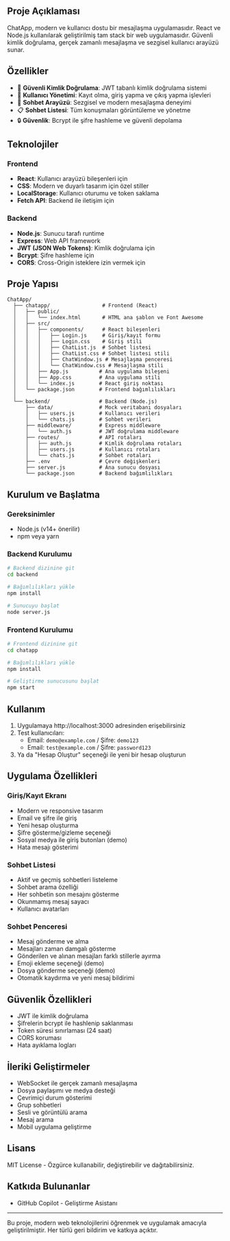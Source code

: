 ## Proje Açıklaması
ChatApp, modern ve kullanıcı dostu bir mesajlaşma uygulamasıdır. React ve Node.js kullanılarak geliştirilmiş tam stack bir web uygulamasıdır. Güvenli kimlik doğrulama, gerçek zamanlı mesajlaşma ve sezgisel kullanıcı arayüzü sunar.

## Özellikler
- 🔐 **Güvenli Kimlik Doğrulama**: JWT tabanlı kimlik doğrulama sistemi
- 👤 **Kullanıcı Yönetimi**: Kayıt olma, giriş yapma ve çıkış yapma işlevleri
- 💬 **Sohbet Arayüzü**: Sezgisel ve modern mesajlaşma deneyimi
- 📋 **Sohbet Listesi**: Tüm konuşmaları görüntüleme ve yönetme
- 🔒 **Güvenlik**: Bcrypt ile şifre hashleme ve güvenli depolama

## Teknolojiler
### Frontend
- **React**: Kullanıcı arayüzü bileşenleri için
- **CSS**: Modern ve duyarlı tasarım için özel stiller
- **LocalStorage**: Kullanıcı oturumu ve token saklama
- **Fetch API**: Backend ile iletişim için

### Backend
- **Node.js**: Sunucu tarafı runtime
- **Express**: Web API framework
- **JWT (JSON Web Tokens)**: Kimlik doğrulama için
- **Bcrypt**: Şifre hashleme için
- **CORS**: Cross-Origin isteklere izin vermek için

## Proje Yapısı
```
ChatApp/
  ├── chatapp/                 # Frontend (React)
  │   ├── public/
  │   │   └── index.html       # HTML ana şablon ve Font Awesome
  │   ├── src/
  │   │   ├── components/      # React bileşenleri
  │   │   │   ├── Login.js     # Giriş/kayıt formu
  │   │   │   ├── Login.css    # Giriş stili
  │   │   │   ├── ChatList.js  # Sohbet listesi
  │   │   │   ├── ChatList.css # Sohbet listesi stili
  │   │   │   ├── ChatWindow.js # Mesajlaşma penceresi
  │   │   │   └── ChatWindow.css # Mesajlaşma stili
  │   │   ├── App.js          # Ana uygulama bileşeni
  │   │   ├── App.css         # Ana uygulama stili
  │   │   └── index.js        # React giriş noktası
  │   └── package.json        # Frontend bağımlılıkları
  │
  └── backend/                # Backend (Node.js)
      ├── data/               # Mock veritabanı dosyaları
      │   ├── users.js        # Kullanıcı verileri
      │   └── chats.js        # Sohbet verileri
      ├── middleware/         # Express middleware
      │   └── auth.js         # JWT doğrulama middleware
      ├── routes/             # API rotaları
      │   ├── auth.js         # Kimlik doğrulama rotaları
      │   ├── users.js        # Kullanıcı rotaları
      │   └── chats.js        # Sohbet rotaları
      ├── .env                # Çevre değişkenleri
      ├── server.js           # Ana sunucu dosyası
      └── package.json        # Backend bağımlılıkları
```

## Kurulum ve Başlatma

### Gereksinimler
- Node.js (v14+ önerilir)
- npm veya yarn

### Backend Kurulumu
```bash
# Backend dizinine git
cd backend

# Bağımlılıkları yükle
npm install

# Sunucuyu başlat
node server.js
```

### Frontend Kurulumu
```bash
# Frontend dizinine git
cd chatapp

# Bağımlılıkları yükle
npm install

# Geliştirme sunucusunu başlat
npm start
```

## Kullanım
1. Uygulamaya http://localhost:3000 adresinden erişebilirsiniz
2. Test kullanıcıları:
   - Email: `demo@example.com` / Şifre: `demo123`
   - Email: `test@example.com` / Şifre: `password123`
3. Ya da "Hesap Oluştur" seçeneği ile yeni bir hesap oluşturun

## Uygulama Özellikleri

### Giriş/Kayıt Ekranı
- Modern ve responsive tasarım
- Email ve şifre ile giriş
- Yeni hesap oluşturma
- Şifre gösterme/gizleme seçeneği
- Sosyal medya ile giriş butonları (demo)
- Hata mesajı gösterimi

### Sohbet Listesi
- Aktif ve geçmiş sohbetleri listeleme
- Sohbet arama özelliği
- Her sohbetin son mesajını gösterme
- Okunmamış mesaj sayacı
- Kullanıcı avatarları

### Sohbet Penceresi
- Mesaj gönderme ve alma
- Mesajları zaman damgalı gösterme
- Gönderilen ve alınan mesajları farklı stillerle ayırma
- Emoji ekleme seçeneği (demo)
- Dosya gönderme seçeneği (demo)
- Otomatik kaydırma ve yeni mesaj bildirimi

## Güvenlik Özellikleri
- JWT ile kimlik doğrulama
- Şifrelerin bcrypt ile hashlenip saklanması
- Token süresi sınırlaması (24 saat)
- CORS koruması
- Hata ayıklama logları

## İleriki Geliştirmeler
- WebSocket ile gerçek zamanlı mesajlaşma
- Dosya paylaşımı ve medya desteği
- Çevrimiçi durum gösterimi
- Grup sohbetleri
- Sesli ve görüntülü arama
- Mesaj arama
- Mobil uygulama geliştirme

## Lisans
MIT License - Özgürce kullanabilir, değiştirebilir ve dağıtabilirsiniz.

## Katkıda Bulunanlar
- GitHub Copilot - Geliştirme Asistanı

---

Bu proje, modern web teknolojilerini öğrenmek ve uygulamak amacıyla geliştirilmiştir. Her türlü geri bildirim ve katkıya açıktır.